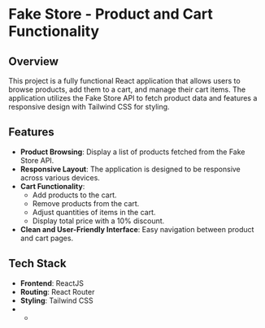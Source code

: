 # Fake Store - Product and Cart Functionality

## Overview
This project is a fully functional React application that allows users to browse products, add them to a cart, and manage their cart items. The application utilizes the Fake Store API to fetch product data and features a responsive design with Tailwind CSS for styling.

## Features
- **Product Browsing**: Display a list of products fetched from the Fake Store API.
- **Responsive Layout**: The application is designed to be responsive across various devices.
- **Cart Functionality**:
  - Add products to the cart.
  - Remove products from the cart.
  - Adjust quantities of items in the cart.
  - Display total price with a 10% discount.
- **Clean and User-Friendly Interface**: Easy navigation between product and cart pages.

## Tech Stack
- **Frontend**: ReactJS
- **Routing**: React Router
- **Styling**: Tailwind CSS
- *
